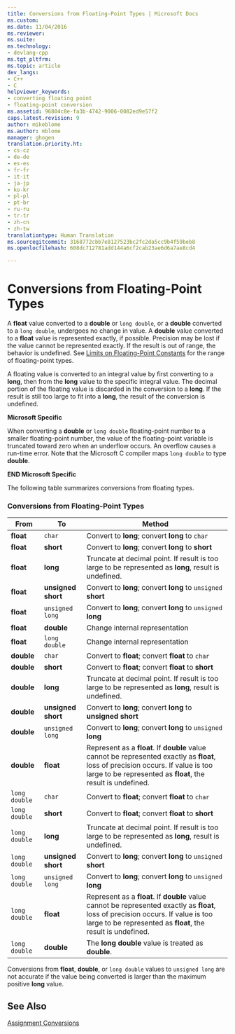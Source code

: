 ```yaml
---
title: Conversions from Floating-Point Types | Microsoft Docs
ms.custom: 
ms.date: 11/04/2016
ms.reviewer: 
ms.suite: 
ms.technology:
- devlang-cpp
ms.tgt_pltfrm: 
ms.topic: article
dev_langs:
- C++
- C
helpviewer_keywords:
- converting floating point
- floating-point conversion
ms.assetid: 96804c8e-fa3b-4742-9006-0082ed9e57f2
caps.latest.revision: 9
author: mikeblome
ms.author: mblome
manager: ghogen
translation.priority.ht:
- cs-cz
- de-de
- es-es
- fr-fr
- it-it
- ja-jp
- ko-kr
- pl-pl
- pt-br
- ru-ru
- tr-tr
- zh-cn
- zh-tw
translationtype: Human Translation
ms.sourcegitcommit: 3168772cbb7e8127523bc2fc2da5cc9b4f59beb8
ms.openlocfilehash: 608dc712781add144a6cf2cab23ae6d6a7ae8cd4

---
```

# Conversions from Floating-Point Types
A **float** value converted to a **double** or `long double`, or a **double** converted to a `long double`, undergoes no change in value. A **double** value converted to a **float** value is represented exactly, if possible. Precision may be lost if the value cannot be represented exactly. If the result is out of range, the behavior is undefined. See [Limits on Floating-Point Constants](../c-language/limits-on-floating-point-constants.md) for the range of floating-point types.  
  
 A floating value is converted to an integral value by first converting to a **long**, then from the **long** value to the specific integral value. The decimal portion of the floating value is discarded in the conversion to a **long**. If the result is still too large to fit into a **long**, the result of the conversion is undefined.  
  
 **Microsoft Specific**  
  
 When converting a **double** or `long double` floating-point number to a smaller floating-point number, the value of the floating-point variable is truncated toward zero when an underflow occurs. An overflow causes a run-time error. Note that the Microsoft C compiler maps `long double` to type **double**.  
  
 **END Microsoft Specific**  
  
 The following table summarizes conversions from floating types.  
  
### Conversions from Floating-Point Types  
  
|From|To|Method|  
|----------|--------|------------|  
|**float**|`char`|Convert to **long**; convert **long** to `char`|  
|**float**|**short**|Convert to **long**; convert **long** to **short**|  
|**float**|**long**|Truncate at decimal point. If result is too large to be represented as **long**, result is undefined.|  
|**float**|**unsigned short**|Convert to **long**; convert **long** to `unsigned` **short**|  
|**float**|`unsigned long`|Convert to **long**; convert **long** to `unsigned` **long**|  
|**float**|**double**|Change internal representation|  
|**float**|`long double`|Change internal representation|  
|**double**|`char`|Convert to **float**; convert **float** to `char`|  
|**double**|**short**|Convert to **float**; convert **float** to **short**|  
|**double**|**long**|Truncate at decimal point. If result is too large to be represented as **long**, result is undefined.|  
|**double**|**unsigned short**|Convert to **long**; convert **long** to **unsigned short**|  
|**double**|`unsigned long`|Convert to **long**; convert **long** to `unsigned` **long**|  
|**double**|**float**|Represent as a **float**. If **double** value cannot be represented exactly as **float**, loss of precision occurs. If value is too large to be represented as **float**, the result is undefined.|  
|`long double`|`char`|Convert to **float**; convert **float** to `char`|  
|`long double`|**short**|Convert to **float**; convert **float** to **short**|  
|`long double`|**long**|Truncate at decimal point. If result is too large to be represented as **long**, result is undefined.|  
|`long double`|**unsigned short**|Convert to **long**; convert **long** to `unsigned` **short**|  
|`long double`|`unsigned long`|Convert to **long**; convert **long** to `unsigned` **long**|  
|`long double`|**float**|Represent as a **float**. If **double** value cannot be represented exactly as **float**, loss of precision occurs. If value is too large to be represented as **float**, the result is undefined.|  
|`long double`|**double**|The **long double** value is treated as **double**.|  
  
 Conversions from **float**, **double**, or `long double` values to `unsigned long` are not accurate if the value being converted is larger than the maximum positive **long** value.  
  
## See Also  
 [Assignment Conversions](../c-language/assignment-conversions.md)


<!--HONumber=Jan17_HO1-->


